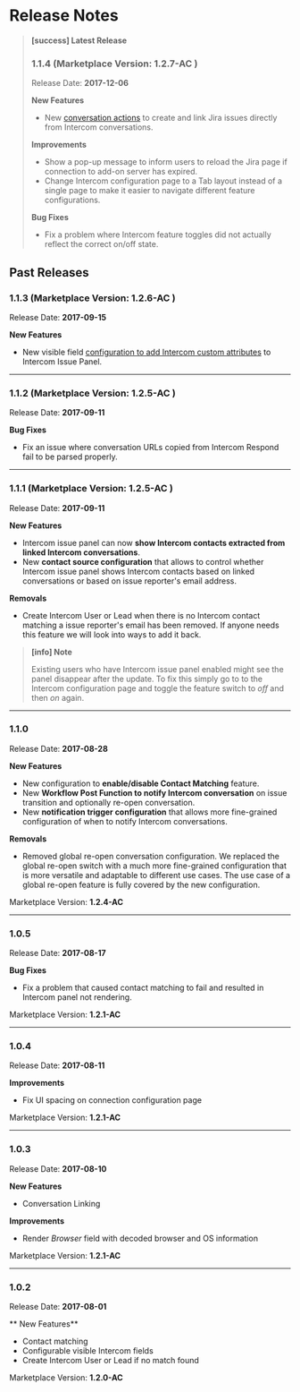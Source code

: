 # Release Notes

> **[success] Latest Release**
>
> ### 1.1.4 (Marketplace Version: **1.2.7-AC** )
>
> Release Date: **2017-12-06**
>
> **New Features**  
>  * New [conversation actions](ConversationActions.md) to create and link Jira issues
>    directly from Intercom conversations.
>
> **Improvements**  
>  * Show a pop-up message to inform users to reload the Jira page if connection to 
>    add-on server has expired.
>  * Change Intercom configuration page to a Tab layout instead of a single page to make
>    it easier to navigate different feature configurations. 
>
> **Bug Fixes**  
>  * Fix a problem where Intercom feature toggles did not actually reflect the correct on/off
>    state.
>

## Past Releases

### 1.1.3 (Marketplace Version: **1.2.6-AC** )

Release Date: **2017-09-15**

**New Features**  
 * New visible field [configuration to add Intercom custom attributes](IntercomIssuePanelConfiguration.md#custom-attributes)
   to Intercom Issue Panel.

---

### 1.1.2 (Marketplace Version: **1.2.5-AC** )

Release Date: **2017-09-11**

**Bug Fixes**  
 * Fix an issue where conversation URLs copied from Intercom Respond fail to
   be parsed properly.

---

### 1.1.1 (Marketplace Version: **1.2.5-AC** )

Release Date: **2017-09-11**

**New Features**  
 * Intercom issue panel can now **show Intercom contacts extracted from linked
   Intercom conversations**.
 * New **contact source configuration** that allows to control whether Intercom
   issue panel shows Intercom contacts based on linked conversations or based
   on issue reporter's email address.

**Removals**
 * Create Intercom User or Lead when there is no Intercom contact matching
   a issue reporter's email has been removed. If anyone needs this feature
   we will look into ways to add it back.


> **[info] Note**
>
> Existing users who have Intercom issue panel enabled might see the 
> panel disappear after the update. To fix this simply go to to the 
> Intercom configuration page and toggle the feature switch to *off* and 
> then *on* again.
   
---

### 1.1.0

Release Date: **2017-08-28**

**New Features**  
 * New configuration to **enable/disable Contact Matching** feature.
 * New **Workflow Post Function to notify Intercom conversation** on issue
   transition and optionally re-open conversation.
 * New **notification trigger configuration** that allows more fine-grained
   configuration of when to notify Intercom conversations. 

**Removals**
 * Removed global re-open conversation configuration. We replaced the global
   re-open switch with a much more fine-grained configuration that is more
   versatile and adaptable to different use cases. The use case of a global
   re-open feature is fully covered by the new configuration.

Marketplace Version: **1.2.4-AC**  

---

### 1.0.5
Release Date: **2017-08-17**

**Bug Fixes**  
 * Fix a problem that caused contact matching to fail and resulted in Intercom panel
   not rendering.
   
Marketplace Version: **1.2.1-AC**  

---

### 1.0.4

Release Date: **2017-08-11**

**Improvements**  
 * Fix UI spacing on connection configuration page

Marketplace Version: **1.2.1-AC**  

---

### 1.0.3

Release Date: **2017-08-10**
 
**New Features**
 * Conversation Linking

**Improvements**  
 * Render *Browser* field with decoded browser and OS information

Marketplace Version: **1.2.1-AC**  

---
 
### 1.0.2

Release Date: **2017-08-01**

** New Features**
 * Contact matching
 * Configurable visible Intercom fields
 * Create Intercom User or Lead if no match found
 
Marketplace Version: **1.2.0-AC**  